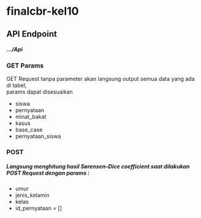 # finalcbr-kel10

<h2>API Endpoint</h1>
<h5>.../Api</h5>

<h3>GET Params</h3>
<p>GET Request tanpa parameter akan langsung output semua data yang ada di tabel, <br> params dapat disesuaikan</p>
<ul>
  <li>siswa</li>
  <li>pernyataan</li>
  <li>minat_bakat</li>
  <li>kasus</li>
  <li>base_case</li>
  <li>pernyataan_siswa</li>
</ul>

<h3>POST</h3>
<h5>Langsung menghitung hasil Sørensen–Dice coefficient saat dilakukan POST Request dengan params :</h5>
<ul>
  <li>umur</li>
  <li>jenis_kelamin</li>
  <li>kelas</li>
  <li>id_pernyataan = []</li>
</ul>
